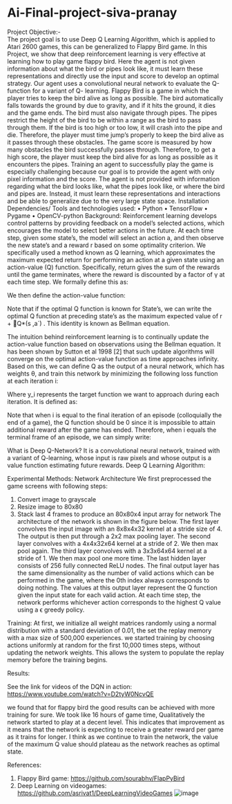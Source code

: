 # Ai-Final-project-siva-pranay
Project Objective:-  
The project goal is to use Deep Q Learning Algorithm, which is applied to Atari 2600 games, this can be generalized to Flappy Bird game. 
In this Project, we show that deep reinforcement learning is very effective at learning how to play game flappy bird. Here the agent is not given information about what the bird or pipes look like, it must learn these representations and directly use the input and score to develop an optimal strategy. Our agent uses a convolutional neural network to evaluate the Q-function for a variant of Q- learning.
Flappy Bird is a game in which the player tries to keep the bird alive as long as possible. The bird automatically falls towards the ground by due to gravity, and if it hits the ground, it dies and the game ends. The bird must also navigate through pipes. The pipes restrict the height of the bird to be within a range as the bird to pass through them. If the bird is too high or too low, it will crash into the pipe and die. Therefore, the player must time jump’s properly to keep the bird alive as it passes through these obstacles. The game score is measured by how many obstacles the bird successfully passes through. Therefore, to get a high score, the player must keep the bird alive for as long as possible as it encounters the pipes. 
Training an agent to successfully play the game is especially challenging because our goal is to provide the agent with only pixel information and the score. The agent is not provided with information regarding what the bird looks like, what the pipes look like, or where the bird and pipes are. Instead, it must learn these representations and interactions and be able to generalize due to the very large state space. 
Installation Dependencies/ Tools and technologies used:
•	Python
•	TensorFlow 
•	Pygame
•	OpenCV-python
Background:
Reinforcement learning develops control patterns by providing feedback on a model’s selected actions, which encourages the model to select better actions in the future. At each time step, given some state’s, the model will select an action a, and then observe the new state’s and a reward r based on some optimality criterion.
We specifically used a method known as Q learning, which approximates the maximum expected return for performing an action at a given state using an action-value (Q) function. Specifically, return gives the sum of the rewards until the game terminates, where the reward is discounted by a factor of γ at each time step. We formally define this as:
 
We then define the action-value function:
 
Note that if the optimal Q function is known for State’s, we can write the optimal Q function at preceding state’s as the maximum expected value of  r + Q*(s ,a`) . This identity is known as Bellman equation.
 

The intuition behind reinforcement learning is to continually update the action-value function based on observations using the Bellman equation. It has been shown by Sutton et al 1998 [2] that such update algorithms will converge on the optimal action-value function as time approaches infinity. Based on this, we can define Q as the output of a neural network, which has weights θ, and train this network by minimizing the following loss function at each iteration i:

 
Where y_i represents the target function we want to approach during each iteration. It is defined as:
 
Note that when i is equal to the final iteration of an episode (colloquially the end of a game), the Q function should be 0 since it is impossible to attain additional reward after the game has ended. Therefore, when i equals the terminal frame of an episode, we can simply write:
 



What is Deep Q-Network?
It is a convolutional neural network, trained with a variant of Q-learning, whose input is raw pixels and whose output is a value function estimating future rewards.
 Deep Q Learning Algorithm:
 


 Experimental Methods:
Network Architecture
We first preprocessed the game screens with following steps:
1.	Convert image to grayscale
2.	Resize image to 80x80
3.	Stack last 4 frames to produce an 80x80x4 input array for network
The architecture of the network is shown in the figure below. The first layer convolves the input image with an 8x8x4x32 kernel at a stride size of 4. The output is then put through a 2x2 max pooling layer. The second layer convolves with a 4x4x32x64 kernel at a stride of 2. We then max pool again. The third layer convolves with a 3x3x64x64 kernel at a stride of 1. We then max pool one more time. The last hidden layer consists of 256 fully connected ReLU nodes.
The final output layer has the same dimensionality as the number of valid actions which can be performed in the game, where the 0th index always corresponds to doing nothing. The values at this output layer represent the Q function given the input state for each valid action. At each time step, the network performs whichever action corresponds to the highest Q value using a ϵ greedy policy.

Training: 
At first, we initialize all weight matrices randomly using a normal distribution with a standard deviation of 0.01, the set the replay memory with a max size of 500,000 experiences. we started training by choosing actions uniformly at random for the first 10,000 times steps, without updating the network weights. This allows the system to populate the replay memory before the training begins.

Results:

See the link for videos of the DQN in action:
https://www.youtube.com/watch?v=D2tyW0NcvQE

we found that for flappy bird the good results can be achieved with more training for sure. We took like 16 hours of game time, Qualitatively the network started to play at a decent level. This indicates that improvement as it means that the network is expecting to receive a greater reward per game as it trains for longer. I think as we continue to train the network, the value of the maximum Q value should plateau as the network reaches as optimal state.


References:
1.	Flappy Bird game: https://github.com/sourabhv/FlapPyBird
2.	Deep Learning on videogames: https://github.com/asrivat1/DeepLearningVideoGames
![image](https://user-images.githubusercontent.com/71453157/117602819-97929280-b11f-11eb-97c3-8402feec7690.png)
